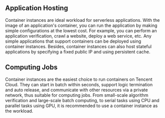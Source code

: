 ## Application Hosting
Container instances are ideal workload for serverless applications. With the image of an application's container, you can run the application by making simple configurations at the lowest cost. For example, you can perform an application verification, crawl a website, deploy a web service, etc. Any simple applications that support containers can be deployed using container instances. Besides, container instances can also host stateful applications by specifying a fixed public IP and using persistent cache.

## Computing Jobs
Container instances are the easiest choice to run containers on Tencent Cloud. They can start in batch within seconds, support logic termination and auto release, and communicate with other resources via a private network, thus suitable for computing jobs. From small-scale algorithm verification and large-scale batch computing, to serial tasks using CPU and parallel tasks using GPU, it is recommended to use a container instance as the workload.

